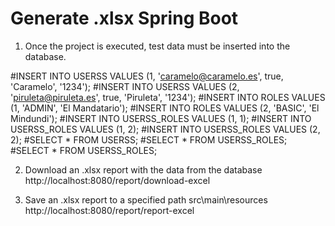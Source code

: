 # Generate .xlsx Spring Boot

1. Once the project is executed, test data must be inserted into the database.

#INSERT INTO USERSS VALUES (1, 'caramelo@caramelo.es', true, 'Caramelo', '1234');
#INSERT INTO USERSS VALUES (2, 'piruleta@piruleta.es', true, 'Piruleta', '1234');
#INSERT INTO ROLES VALUES (1, 'ADMIN', 'El Mandatario');
#INSERT INTO ROLES VALUES (2, 'BASIC', 'El Mindundi');
#INSERT INTO USERSS_ROLES VALUES (1, 1);
#INSERT INTO USERSS_ROLES VALUES (1, 2);
#INSERT INTO USERSS_ROLES VALUES (2, 2);
#SELECT * FROM USERSS;
#SELECT * FROM USERSS_ROLES;
#SELECT * FROM USERSS_ROLES;

2. Download an .xlsx report with the data from the database
    http://localhost:8080/report/download-excel

3. Save an .xlsx report to a specified path src\main\resources
    http://localhost:8080/report/report-excel